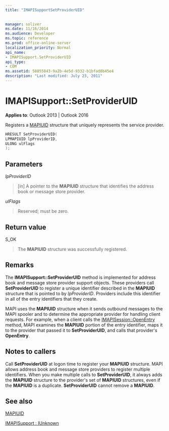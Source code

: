 ```yaml
---
title: "IMAPISupportSetProviderUID"
 
 
manager: soliver
ms.date: 11/16/2014
ms.audience: Developer
ms.topic: reference
ms.prod: office-online-server
localization_priority: Normal
api_name:
- IMAPISupport.SetProviderUID
api_type:
- COM
ms.assetid: 58855843-9a2b-4e5d-9332-b1bfad8b45e4
description: "Last modified: July 23, 2011"
---
```


# IMAPISupport::SetProviderUID

  
  
**Applies to**: Outlook 2013 | Outlook 2016 
  
Registers a [MAPIUID](mapiuid.md) structure that uniquely represents the service provider. 
  
```cpp
HRESULT SetProviderUID(
LPMAPIUID lpProviderID,
ULONG ulFlags
);
```

## Parameters

 _lpProviderID_
  
> [in] A pointer to the **MAPIUID** structure that identifies the address book or message store provider. 
    
 _ulFlags_
  
> Reserved; must be zero.
    
## Return value

S_OK 
  
> The **MAPIUID** structure was successfully registered. 
    
## Remarks

The **IMAPISupport::SetProviderUID** method is implemented for address book and message store provider support objects. These providers call **SetProviderUID** to register a unique identifier described in the **MAPIUID** structure that is pointed to by  _lpProviderID_. Providers include this identifier in all of the entry identifiers that they create. 
  
MAPI uses the **MAPIUID** structure when it sends outbound messages to the MAPI spooler and to determine the appropriate provider for handling client requests. For example, when a client calls the [IMAPISession::OpenEntry](imapisession-openentry.md) method, MAPI examines the **MAPIUID** portion of the entry identifier, maps it to the provider that passed it to **SetProviderUID**, and calls that provider's **OpenEntry**. 
  
## Notes to callers

Call **SetProviderUID** at logon time to register your **MAPIUID** structure. MAPI allows address book and message store providers to register multiple identifiers. When you make multiple calls to **SetProviderUID**, it always adds the **MAPIUID** structure to the provider's set of **MAPIUID** structures, even if the **MAPIUID** is a duplicate. **SetProviderUID** cannot remove a **MAPIUID**. 
  
## See also



[MAPIUID](mapiuid.md)
  
[IMAPISupport : IUnknown](imapisupportiunknown.md)

